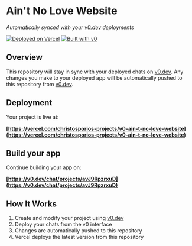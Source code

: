# Ain't No Love Website

*Automatically synced with your [v0.dev](https://v0.dev) deployments*

[![Deployed on Vercel](https://img.shields.io/badge/Deployed%20on-Vercel-black?style=for-the-badge&logo=vercel)](https://vercel.com/christosporios-projects/v0-ain-t-no-love-website)
[![Built with v0](https://img.shields.io/badge/Built%20with-v0.dev-black?style=for-the-badge)](https://v0.dev/chat/projects/avJ9RpzrxuD)

## Overview

This repository will stay in sync with your deployed chats on [v0.dev](https://v0.dev).
Any changes you make to your deployed app will be automatically pushed to this repository from [v0.dev](https://v0.dev).

## Deployment

Your project is live at:

**[https://vercel.com/christosporios-projects/v0-ain-t-no-love-website](https://vercel.com/christosporios-projects/v0-ain-t-no-love-website)**

## Build your app

Continue building your app on:

**[https://v0.dev/chat/projects/avJ9RpzrxuD](https://v0.dev/chat/projects/avJ9RpzrxuD)**

## How It Works

1. Create and modify your project using [v0.dev](https://v0.dev)
2. Deploy your chats from the v0 interface
3. Changes are automatically pushed to this repository
4. Vercel deploys the latest version from this repository